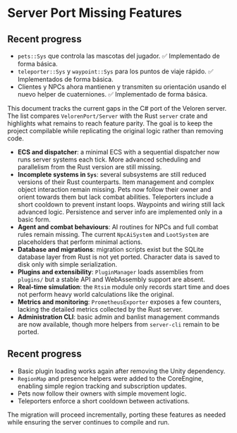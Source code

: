 # Server Port Missing Features


## Recent progress

- `pets::Sys` que controla las mascotas del jugador. ✅ Implementado de forma básica.
- `teleporter::Sys` y `waypoint::Sys` para los puntos de viaje rápido. ✅ Implementados de forma básica.
- Clientes y NPCs ahora mantienen y transmiten su orientación usando el nuevo helper de cuaterniones. ✅ Implementado de forma básica.

This document tracks the current gaps in the C# port of the Veloren server.
The list compares `VelorenPort/Server` with the Rust `server` crate and
highlights what remains to reach feature parity. The goal is to keep the
project compilable while replicating the original logic rather than
removing code.

- **ECS and dispatcher**: a minimal ECS with a sequential dispatcher now runs
  server systems each tick. More advanced scheduling and parallelism from the
  Rust version are still missing.
- **Incomplete systems in `Sys`**: several subsystems are still reduced
  versions of their Rust counterparts. Item management and complex object
  interaction remain missing. Pets now follow their owner and orient towards
  them but lack combat abilities. Teleporters include a short cooldown to
  prevent instant loops. Waypoints and wiring still lack advanced logic.
  Persistence and server info are implemented only in a basic form.
- **Agent and combat behaviours**: AI routines for NPCs and full combat rules
  remain missing. The current `NpcAiSystem` and `LootSystem` are placeholders
  that perform minimal actions.
- **Database and migrations**: migration scripts exist but the SQLite database
  layer from Rust is not yet ported. Character data is saved to disk only with
  simple serialization.
- **Plugins and extensibility**: `PluginManager` loads assemblies from
  `plugins/` but a stable API and WebAssembly support are absent.
- **Real-time simulation**: the `Rtsim` module only records start time and does
  not perform heavy world calculations like the original.
- **Metrics and monitoring**: `PrometheusExporter` exposes a few counters,
  lacking the detailed metrics collected by the Rust server.
- **Administration CLI**: basic admin and banlist management commands are now
  available, though more helpers from `server-cli` remain to be ported.

## Recent progress

- Basic plugin loading works again after removing the Unity dependency.
- `RegionMap` and presence helpers were added to the CoreEngine, enabling
  simple region tracking and subscription updates.
- Pets now follow their owners with simple movement logic.
- Teleporters enforce a short cooldown between activations.

The migration will proceed incrementally, porting these features as needed
while ensuring the server continues to compile and run.

